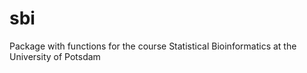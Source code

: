 # sbi
Package with functions for the course Statistical Bioinformatics at the University of Potsdam
